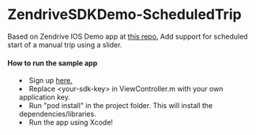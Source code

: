 # ZendriveSDKDemo-ScheduledTrip
Based on Zendrive IOS Demo app at <a href=https://github.com/zendrive/zendrive-sdk-ios-sample>this repo.</a>
Add support for scheduled start of a manual trip using a slider. 

<h4>How to run the sample app</h4>
<ul style="list-style-position: inside">
<li> Sign up <a href="http://developers.zendrive.com/signup">here.</a></li>
<li> Replace &lt;your-sdk-key&gt; in ViewController.m with your own application key.</li>
<li> Run "pod install" in the project folder. This will install the dependencies/libraries.</li>
<li> Run the app using Xcode!</li>
</ul>
